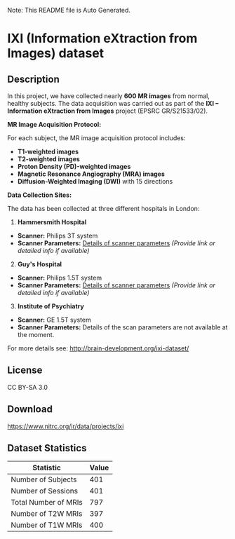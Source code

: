 Note: This README file is Auto Generated.

# IXI (Information eXtraction from Images) dataset

## Description

In this project, we have collected nearly **600 MR images** from normal, healthy subjects. The data acquisition was carried out as part of the **IXI – Information eXtraction from Images** project (EPSRC GR/S21533/02).

**MR Image Acquisition Protocol:**

For each subject, the MR image acquisition protocol includes:

- **T1-weighted images**
- **T2-weighted images**
- **Proton Density (PD)-weighted images**
- **Magnetic Resonance Angiography (MRA) images**
- **Diffusion-Weighted Imaging (DWI)** with 15 directions

**Data Collection Sites:**

The data has been collected at three different hospitals in London:

1. **Hammersmith Hospital**
  - **Scanner:** Philips 3T system
  - **Scanner Parameters:** [Details of scanner parameters](#) *(Provide link or detailed info if available)*

2. **Guy's Hospital**
  - **Scanner:** Philips 1.5T system
  - **Scanner Parameters:** [Details of scanner parameters](#) *(Provide link or detailed info if available)*

3. **Institute of Psychiatry**
  - **Scanner:** GE 1.5T system
  - **Scanner Parameters:** Details of the scan parameters are not available at the moment.

For more details see: http://brain-development.org/ixi-dataset/


## License

 CC BY-SA 3.0

## Download

https://www.nitrc.org/ir/data/projects/ixi

## Dataset Statistics

| Statistic | Value |
| --- | --- |
| Number of Subjects | 401 |
| Number of Sessions | 401 |
| Total Number of MRIs | 797 |
| Number of T2W MRIs | 397 |
| Number of T1W MRIs | 400 |

